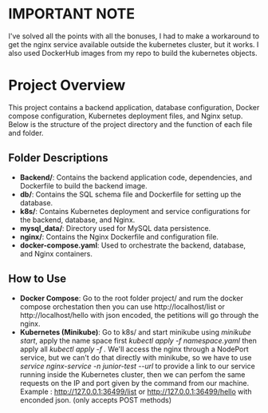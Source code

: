 # IMPORTANT NOTE
I've solved all the points with all the bonuses, I had to make a workaround to get the nginx service available outside the kubernetes cluster, but it works. I also used DockerHub images from my repo to build the kubernetes objects.

# Project Overview

This project contains a backend application, database configuration, Docker compose configuration, Kubernetes deployment files, and Nginx setup. Below is the structure of the project directory and the function of each file and folder.

## Folder Descriptions

- **Backend/**: Contains the backend application code, dependencies, and Dockerfile to build the backend image.
- **db/**: Contains the SQL schema file and Dockerfile for setting up the database.
- **k8s/**: Contains Kubernetes deployment and service configurations for the backend, database, and Nginx.
- **mysql_data/**: Directory used for MySQL data persistence.
- **nginx/**: Contains the Nginx Dockerfile and configuration file.
- **docker-compose.yaml**: Used to orchestrate the backend, database, and Nginx containers.

## How to Use

- **Docker Compose**: Go to the root folder project/ and rum the docker compose orchestation then you can use http://localhost/list or http://localhost/hello with json encoded, the petitions will go through the nginx.
- **Kubernetes (Minikube)**: Go to k8s/ and start minikube using *minikube start*, apply the name space first *kubectl apply -f namespace.yaml* then apply all  *kubectl apply -f .*  We'll access the nginx through a NodePort service, but we can't do that directly with minikube, so we have to use *service nginx-service -n junior-test --url* to provide a link to our service running inside the Kubernetes cluster, then we can perfom the same requests on the IP and port given by the command from our machine. Example : http://127.0.0.1:36499/list or http://127.0.0.1:36499/hello with enconded json. (only accepts POST methods)



